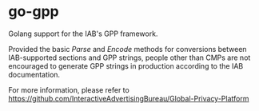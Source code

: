 # go-gpp
Golang support for the IAB's GPP framework.

Provided the basic *Parse* and *Encode* methods for conversions between IAB-supported 
sections and GPP strings, people other than CMPs are not encouraged to generate GPP strings 
in production according to the IAB documentation.

For more information, please refer to https://github.com/InteractiveAdvertisingBureau/Global-Privacy-Platform